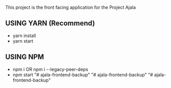 This project is the front facing application for the Project Ajala
## USING YARN (Recommend)

- yarn install
- yarn start

## USING NPM

- npm i OR npm i --legacy-peer-deps
- npm start
"# ajala-frontend-backup" 
"# ajala-frontend-backup" 
"# ajala-frontend-backup" 
